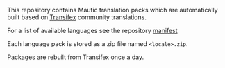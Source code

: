 This repository contains Mautic translation packs which are automatically built based on [Transifex](https://www.transifex.com/mautic/mautic/dashboard/) community translations.

For a list of available languages see the repository [manifest](manifest.json)

Each language pack is stored as a zip file named `<locale>.zip`.
  
Packages are rebuilt from Transifex once a day.
